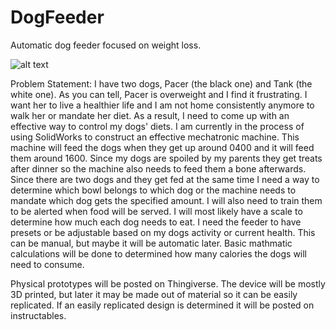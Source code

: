 # DogFeeder
Automatic dog feeder focused on weight loss.


![alt text](https://github.com/senselessness/DogFeeder/blob/master/Dog%20Feeder/Pacer%20%26%20Tank%20in%20woods.jpg)


Problem Statement:
I have two dogs, Pacer (the black one) and Tank (the white one). As you can tell, Pacer is overweight and I find it frustrating. I want her to live a healthier life and I am not home consistently anymore to walk her or mandate her diet. As a result, I need to come up with an effective way to control my dogs' diets. I am currently in the process of using SolidWorks to construct an effective mechatronic machine. This machine will feed the dogs when they get up around 0400 and it will feed them around 1600. Since my dogs are spoiled by my parents they get treats after dinner so the machine also needs to feed them a bone afterwards. Since there are two dogs and they get fed at the same time I need a way to determine which bowl belongs to which dog or the machine needs to mandate which dog gets the specified amount. I will also need to train them to be alerted when food will be served. I will most likely have a scale to determine how much each dog needs to eat. I need the feeder to have presets or be adjustable based on my dogs activity or current health. This can be manual, but maybe it will be automatic later. Basic mathmatic calculations will be done to determined how many calories the dogs will need to consume.

Physical prototypes will be posted on Thingiverse. The device will be mostly 3D printed, but later it may be made out of material so it can be easily replicated. If an easily replicated design is determined it will be posted on instructables.
